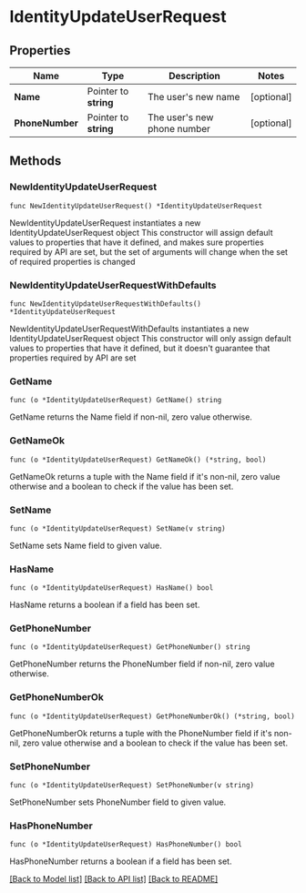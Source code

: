 # IdentityUpdateUserRequest

## Properties

Name | Type | Description | Notes
------------ | ------------- | ------------- | -------------
**Name** | Pointer to **string** | The user&#39;s new name | [optional] 
**PhoneNumber** | Pointer to **string** | The user&#39;s new phone number | [optional] 

## Methods

### NewIdentityUpdateUserRequest

`func NewIdentityUpdateUserRequest() *IdentityUpdateUserRequest`

NewIdentityUpdateUserRequest instantiates a new IdentityUpdateUserRequest object
This constructor will assign default values to properties that have it defined,
and makes sure properties required by API are set, but the set of arguments
will change when the set of required properties is changed

### NewIdentityUpdateUserRequestWithDefaults

`func NewIdentityUpdateUserRequestWithDefaults() *IdentityUpdateUserRequest`

NewIdentityUpdateUserRequestWithDefaults instantiates a new IdentityUpdateUserRequest object
This constructor will only assign default values to properties that have it defined,
but it doesn't guarantee that properties required by API are set

### GetName

`func (o *IdentityUpdateUserRequest) GetName() string`

GetName returns the Name field if non-nil, zero value otherwise.

### GetNameOk

`func (o *IdentityUpdateUserRequest) GetNameOk() (*string, bool)`

GetNameOk returns a tuple with the Name field if it's non-nil, zero value otherwise
and a boolean to check if the value has been set.

### SetName

`func (o *IdentityUpdateUserRequest) SetName(v string)`

SetName sets Name field to given value.

### HasName

`func (o *IdentityUpdateUserRequest) HasName() bool`

HasName returns a boolean if a field has been set.

### GetPhoneNumber

`func (o *IdentityUpdateUserRequest) GetPhoneNumber() string`

GetPhoneNumber returns the PhoneNumber field if non-nil, zero value otherwise.

### GetPhoneNumberOk

`func (o *IdentityUpdateUserRequest) GetPhoneNumberOk() (*string, bool)`

GetPhoneNumberOk returns a tuple with the PhoneNumber field if it's non-nil, zero value otherwise
and a boolean to check if the value has been set.

### SetPhoneNumber

`func (o *IdentityUpdateUserRequest) SetPhoneNumber(v string)`

SetPhoneNumber sets PhoneNumber field to given value.

### HasPhoneNumber

`func (o *IdentityUpdateUserRequest) HasPhoneNumber() bool`

HasPhoneNumber returns a boolean if a field has been set.


[[Back to Model list]](../README.md#documentation-for-models) [[Back to API list]](../README.md#documentation-for-api-endpoints) [[Back to README]](../README.md)



